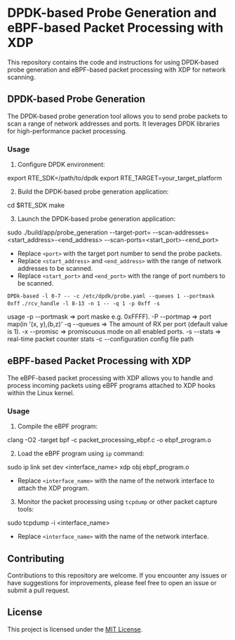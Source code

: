 # DPDK-based Probe Generation and eBPF-based Packet Processing with XDP

This repository contains the code and instructions for using DPDK-based probe generation and eBPF-based packet processing with XDP for network scanning.

## DPDK-based Probe Generation

The DPDK-based probe generation tool allows you to send probe packets to scan a range of network addresses and ports. It leverages DPDK libraries for high-performance packet processing.

### Usage

1. Configure DPDK environment:

export RTE_SDK=/path/to/dpdk
export RTE_TARGET=your_target_platform


2. Build the DPDK-based probe generation application:

cd $RTE_SDK
make


3. Launch the DPDK-based probe generation application:

sudo ./build/app/probe_generation --target-port=<port> --scan-addresses=<start_address>-<end_address> --scan-ports=<start_port>-<end_port>


- Replace `<port>` with the target port number to send the probe packets.
- Replace `<start_address>` and `<end_address>` with the range of network addresses to be scanned.
- Replace `<start_port>` and `<end_port>` with the range of port numbers to be scanned.

`DPDk-based -l 0-7 -- -c /etc/dpdk/probe.yaml --queues 1 --portmask 0xff`
`./rcv_handle -l 8-13 -n 1 -- -q 1 -p 0xff -s`

usage
-p --portmask => port maske e.g. 0xFFFF).
-P --portmap => port map(in '(x, y),(b,z)'
-q --queues => The amount of RX  per port (default value is 1).
-x --promisc => promiscuous mode on all enabled ports.
-s --stats =>  real-time packet counter stats
-c --configuration config file path


## eBPF-based Packet Processing with XDP

The eBPF-based packet processing with XDP allows you to handle and process incoming packets using eBPF programs attached to XDP hooks within the Linux kernel.

### Usage

1. Compile the eBPF program:

clang -O2 -target bpf -c packet_processing_ebpf.c -o ebpf_program.o


2. Load the eBPF program using `ip` command:

sudo ip link set dev <interface_name> xdp obj ebpf_program.o


- Replace `<interface_name>` with the name of the network interface to attach the XDP program.

3. Monitor the packet processing using `tcpdump` or other packet capture tools:

sudo tcpdump -i <interface_name>


- Replace `<interface_name>` with the name of the network interface.

## Contributing

Contributions to this repository are welcome. If you encounter any issues or have suggestions for improvements, please feel free to open an issue or submit a pull request.

## License

This project is licensed under the [MIT License](LICENSE).
